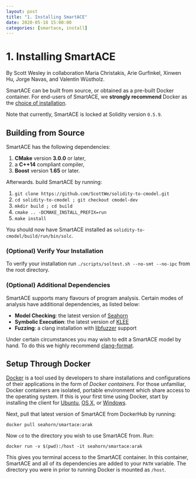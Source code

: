 ```yaml
---
layout: post
title: "1. Installing SmartACE"
date: 2020-05-18 15:00:00
categories: [smartace, install]
---
```


# 1. Installing SmartACE

By Scott Wesley in collaboration Maria Christakis, Arie Gurfinkel, Xinwen Hu,
Jorge Navas, and Valentin Wüstholz.

SmartACE can be built from source, or obtained as a pre-built Docker container.
For end-users of SmartACE, we **strongly recommend** Docker as the
[choice of installation](#setup-through-docker).

Note that currently, SmartACE is locked at Solidity version `0.5.9`.

## Building from Source

SmartACE has the following dependencies:

  1. **CMake** version **3.0.0** or later,
  2. a **C++14** compliant compiler,
  3. **Boost** version **1.65** or later.

Afterwards. build SmartACE by running:

  1. `git clone https://github.com/ScottWe/solidity-to-cmodel.git`
  2. `cd solidity-to-cmodel ; git checkout cmodel-dev`
  3. `mkdir build ; cd build`
  4. `cmake .. -DCMAKE_INSTALL_PREFIX=run`
  5. `make install`

You should now have SmartACE installed as
`solidity-to-cmodel/build/run/bin/solc`.

### (Optional) Verify Your Installation

To verify your installation run `./scripts/soltest.sh --no-smt --no-ipc` from
the root directory.

### (Optional) Additional Dependencies

SmartACE supports many flavours of program analysis. Certain modes of analysis
have additional dependencies, as listed below:

  * **Model Checking**: the latest version of
    [Seahorn](https://github.com/seahorn/seahorn)
  * **Symbolic Execution**: the latest version of
    [KLEE](https://github.com/klee/klee)
  * **Fuzzing**: a clang installation with
    [libfuzzer](https://llvm.org/docs/LibFuzzer.html) support

Under certain circumstances you may wish to edit a SmartACE model by hand. To do
this we highly recommend
[clang-format](https://clang.llvm.org/docs/ClangFormat.html).

## Setup Through Docker

[Docker](https://www.docker.com/) is a tool used by developers to share
installations and configurations of their applications in the form of *Docker
containers*. For those unfamiliar, Docker containers are isolated, portable
environment which share access to the operating system. If this is your first
time using Docker, start by installing the client for
[Ubuntu](https://docs.docker.com/installation/ubuntulinux/),
[OS X](https://docs.docker.com/installation/mac/), or
[Windows](https://docs.docker.com/installation/windows/).

Next, pull that latest version of SmartACE from DockerHub by running:

```
docker pull seahorn/smartace:arak
```

Now `cd` to the directory you wish to use SmartACE from. Run:

```
docker run -v $(pwd):/host -it seahorn/smartace:arak
```

This gives you terminal access to the SmartACE container. In this container,
SmartACE and all of its dependencies are added to your `PATH` variable. The
directory you were in prior to running Docker is mounted as `/host`.
